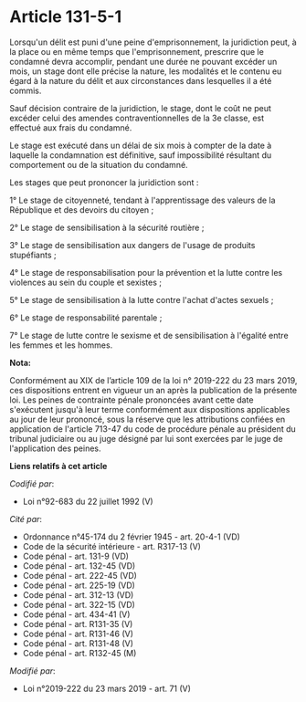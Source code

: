 # Article 131-5-1

Lorsqu'un délit est puni d'une peine d'emprisonnement, la juridiction peut, à la place ou en même temps que l'emprisonnement,
prescrire que le condamné devra accomplir, pendant une durée ne pouvant excéder un mois, un stage dont elle précise la
nature, les modalités et le contenu eu égard à la nature du délit et aux circonstances dans lesquelles il a été commis.

Sauf décision contraire de la juridiction, le stage, dont le coût ne peut excéder celui des amendes contraventionnelles de la
3e classe, est effectué aux frais du condamné.

Le stage est exécuté dans un délai de six mois à compter de la date à laquelle la condamnation est définitive, sauf
impossibilité résultant du comportement ou de la situation du condamné.

Les stages que peut prononcer la juridiction sont :

1° Le stage de citoyenneté, tendant à l'apprentissage des valeurs de la République et des devoirs du citoyen ;

2° Le stage de sensibilisation à la sécurité routière ;

3° Le stage de sensibilisation aux dangers de l'usage de produits stupéfiants ;

4° Le stage de responsabilisation pour la prévention et la lutte contre les violences au sein du couple et sexistes ;

5° Le stage de sensibilisation à la lutte contre l'achat d'actes sexuels ;

6° Le stage de responsabilité parentale ;

7° Le stage de lutte contre le sexisme et de sensibilisation à l'égalité entre les femmes et les hommes.

**Nota:**

Conformément au XIX de l’article 109 de la loi n° 2019-222 du 23 mars 2019, ces dispositions entrent en vigueur un an après
la publication de la présente loi. Les peines de contrainte pénale prononcées avant cette date s'exécutent jusqu'à leur terme
conformément aux dispositions applicables au jour de leur prononcé, sous la réserve que les attributions confiées en
application de l'article 713-47 du code de procédure pénale au président du tribunal judiciaire ou au juge désigné par lui
sont exercées par le juge de l'application des peines.

**Liens relatifs à cet article**

_Codifié par_:

  - Loi n°92-683 du 22 juillet 1992 (V)

_Cité par_:

  - Ordonnance n°45-174 du 2 février 1945 - art. 20-4-1 (VD)
  - Code de la sécurité intérieure - art. R317-13 (V)
  - Code pénal - art. 131-9 (VD)
  - Code pénal - art. 132-45 (VD)
  - Code pénal - art. 222-45 (VD)
  - Code pénal - art. 225-19 (VD)
  - Code pénal - art. 312-13 (VD)
  - Code pénal - art. 322-15 (VD)
  - Code pénal - art. 434-41 (V)
  - Code pénal - art. R131-35 (V)
  - Code pénal - art. R131-46 (V)
  - Code pénal - art. R131-48 (V)
  - Code pénal - art. R132-45 (M)

_Modifié par_:

  - Loi n°2019-222 du 23 mars 2019 - art. 71 (V)
